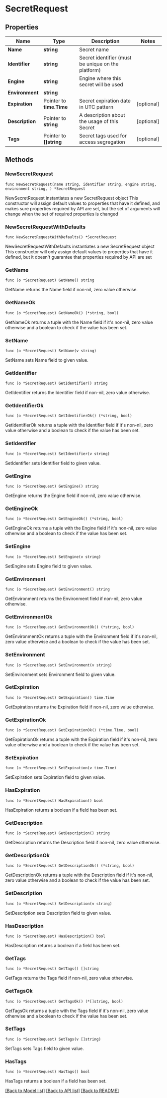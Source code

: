 # SecretRequest

## Properties

Name | Type | Description | Notes
------------ | ------------- | ------------- | -------------
**Name** | **string** | Secret name | 
**Identifier** | **string** | Secret identifier (must be unique on the platform) | 
**Engine** | **string** | Engine where this secret will be used | 
**Environment** | **string** |  | 
**Expiration** | Pointer to **time.Time** | Secret expiration date in UTC pattern | [optional] 
**Description** | Pointer to **string** | A description about the usage of this Secret | [optional] 
**Tags** | Pointer to **[]string** | Secret tags used for access segregation | [optional] 

## Methods

### NewSecretRequest

`func NewSecretRequest(name string, identifier string, engine string, environment string, ) *SecretRequest`

NewSecretRequest instantiates a new SecretRequest object
This constructor will assign default values to properties that have it defined,
and makes sure properties required by API are set, but the set of arguments
will change when the set of required properties is changed

### NewSecretRequestWithDefaults

`func NewSecretRequestWithDefaults() *SecretRequest`

NewSecretRequestWithDefaults instantiates a new SecretRequest object
This constructor will only assign default values to properties that have it defined,
but it doesn't guarantee that properties required by API are set

### GetName

`func (o *SecretRequest) GetName() string`

GetName returns the Name field if non-nil, zero value otherwise.

### GetNameOk

`func (o *SecretRequest) GetNameOk() (*string, bool)`

GetNameOk returns a tuple with the Name field if it's non-nil, zero value otherwise
and a boolean to check if the value has been set.

### SetName

`func (o *SecretRequest) SetName(v string)`

SetName sets Name field to given value.


### GetIdentifier

`func (o *SecretRequest) GetIdentifier() string`

GetIdentifier returns the Identifier field if non-nil, zero value otherwise.

### GetIdentifierOk

`func (o *SecretRequest) GetIdentifierOk() (*string, bool)`

GetIdentifierOk returns a tuple with the Identifier field if it's non-nil, zero value otherwise
and a boolean to check if the value has been set.

### SetIdentifier

`func (o *SecretRequest) SetIdentifier(v string)`

SetIdentifier sets Identifier field to given value.


### GetEngine

`func (o *SecretRequest) GetEngine() string`

GetEngine returns the Engine field if non-nil, zero value otherwise.

### GetEngineOk

`func (o *SecretRequest) GetEngineOk() (*string, bool)`

GetEngineOk returns a tuple with the Engine field if it's non-nil, zero value otherwise
and a boolean to check if the value has been set.

### SetEngine

`func (o *SecretRequest) SetEngine(v string)`

SetEngine sets Engine field to given value.


### GetEnvironment

`func (o *SecretRequest) GetEnvironment() string`

GetEnvironment returns the Environment field if non-nil, zero value otherwise.

### GetEnvironmentOk

`func (o *SecretRequest) GetEnvironmentOk() (*string, bool)`

GetEnvironmentOk returns a tuple with the Environment field if it's non-nil, zero value otherwise
and a boolean to check if the value has been set.

### SetEnvironment

`func (o *SecretRequest) SetEnvironment(v string)`

SetEnvironment sets Environment field to given value.


### GetExpiration

`func (o *SecretRequest) GetExpiration() time.Time`

GetExpiration returns the Expiration field if non-nil, zero value otherwise.

### GetExpirationOk

`func (o *SecretRequest) GetExpirationOk() (*time.Time, bool)`

GetExpirationOk returns a tuple with the Expiration field if it's non-nil, zero value otherwise
and a boolean to check if the value has been set.

### SetExpiration

`func (o *SecretRequest) SetExpiration(v time.Time)`

SetExpiration sets Expiration field to given value.

### HasExpiration

`func (o *SecretRequest) HasExpiration() bool`

HasExpiration returns a boolean if a field has been set.

### GetDescription

`func (o *SecretRequest) GetDescription() string`

GetDescription returns the Description field if non-nil, zero value otherwise.

### GetDescriptionOk

`func (o *SecretRequest) GetDescriptionOk() (*string, bool)`

GetDescriptionOk returns a tuple with the Description field if it's non-nil, zero value otherwise
and a boolean to check if the value has been set.

### SetDescription

`func (o *SecretRequest) SetDescription(v string)`

SetDescription sets Description field to given value.

### HasDescription

`func (o *SecretRequest) HasDescription() bool`

HasDescription returns a boolean if a field has been set.

### GetTags

`func (o *SecretRequest) GetTags() []string`

GetTags returns the Tags field if non-nil, zero value otherwise.

### GetTagsOk

`func (o *SecretRequest) GetTagsOk() (*[]string, bool)`

GetTagsOk returns a tuple with the Tags field if it's non-nil, zero value otherwise
and a boolean to check if the value has been set.

### SetTags

`func (o *SecretRequest) SetTags(v []string)`

SetTags sets Tags field to given value.

### HasTags

`func (o *SecretRequest) HasTags() bool`

HasTags returns a boolean if a field has been set.


[[Back to Model list]](../README.md#documentation-for-models) [[Back to API list]](../README.md#documentation-for-api-endpoints) [[Back to README]](../README.md)


